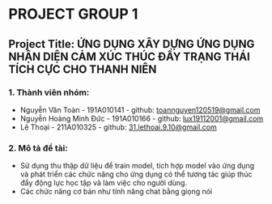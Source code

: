# PROJECT GROUP 1
## Project Title: ỨNG DỤNG XÂY DỰNG ỨNG DỤNG NHẬN DIỆN CẢM XÚC THÚC ĐẨY TRẠNG THÁI TÍCH CỰC CHO THANH NIÊN
### 1. Thành viên nhóm:
- Nguyễn Văn Toàn - 191A010141 - github: toannguyen120519@gmail.com
- Nguyễn Hoàng Minh Đức - 191A010166 - github:  lux19112001@gmail.com
- Lê Thoại - 211A010325 - github: 31.lethoai.9.10@gmail.com

### 2. Mô tả đề tài:
- Sử dụng thu thập dữ liệu để train model, tích hợp model vào ứng dụng và phát triển các chức năng cho ứng dụng có thể tương tác giúp thúc đẩy động lực học tập và làm việc cho người dùng.
- Các chức năng cơ bản như tính năng chat bằng giọng nói 